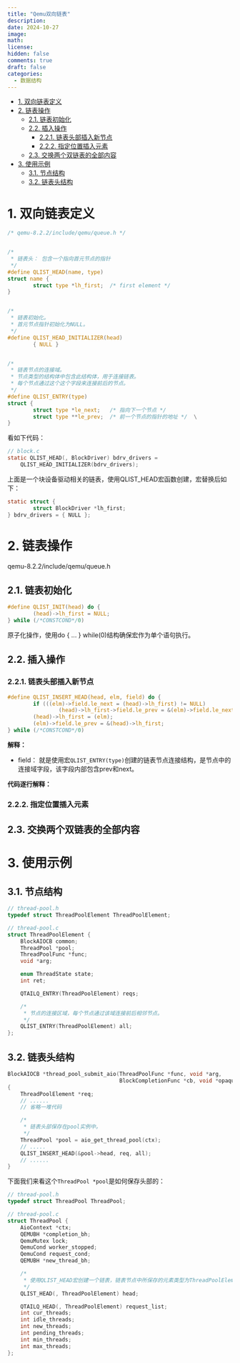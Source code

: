 ```yaml
---
title: "Qemu双向链表"
description: 
date: 2024-10-27
image: 
math: 
license: 
hidden: false
comments: true
draft: false
categories:
  - 数据结构
---
```


- [1. 双向链表定义](#1-双向链表定义)
- [2. 链表操作](#2-链表操作)
  - [2.1. 链表初始化](#21-链表初始化)
  - [2.2. 插入操作](#22-插入操作)
    - [2.2.1. 链表头部插入新节点](#221-链表头部插入新节点)
    - [2.2.2. 指定位置插入元素](#222-指定位置插入元素)
  - [2.3. 交换两个双链表的全部内容](#23-交换两个双链表的全部内容)
- [3. 使用示例](#3-使用示例)
  - [3.1. 节点结构](#31-节点结构)
  - [3.2. 链表头结构](#32-链表头结构)


# 1. 双向链表定义
   
```c
/* qemu-8.2.2/include/qemu/queue.h */


/*
 * 链表头： 包含一个指向首元节点的指针
 */
#define QLIST_HEAD(name, type)                                          \
struct name {                                                           \
        struct type *lh_first;  /* first element */                     \
}


/*
 * 链表初始化。
 * 首元节点指针初始化为NULL。
 */
#define QLIST_HEAD_INITIALIZER(head)                                    \
        { NULL }


/*
 * 链表节点的连接域。
 * 节点类型的结构体中包含此结构体，用于连接链表。
 * 每个节点通过这个这个字段来连接前后的节点。
 */
#define QLIST_ENTRY(type)                                               \
struct {                                                                \
        struct type *le_next;   /* 指向下一个节点 */                      \
        struct type **le_prev;  /* 前一个节点的指针的地址 */  \
}
```

看如下代码：  
```c
// block.c
static QLIST_HEAD(, BlockDriver) bdrv_drivers =
    QLIST_HEAD_INITIALIZER(bdrv_drivers);
```
上面是一个块设备驱动相关的链表，使用QLIST_HEAD宏函数创建，宏替换后如下：  
```c
static struct { 
        struct BlockDriver *lh_first;
} bdrv_drivers = { NULL };
```

# 2. 链表操作
qemu-8.2.2/include/qemu/queue.h 

## 2.1. 链表初始化
```c
#define QLIST_INIT(head) do {                                           \
        (head)->lh_first = NULL;                                        \
} while (/*CONSTCOND*/0)
```
原子化操作，使用do { ... } while(0)结构确保宏作为单个语句执行。  


## 2.2. 插入操作
### 2.2.1. 链表头部插入新节点
```c
#define QLIST_INSERT_HEAD(head, elm, field) do {                        \
        if (((elm)->field.le_next = (head)->lh_first) != NULL)          \
                (head)->lh_first->field.le_prev = &(elm)->field.le_next;\
        (head)->lh_first = (elm);                                       \
        (elm)->field.le_prev = &(head)->lh_first;                       \
} while (/*CONSTCOND*/0)
```
**解释：**  
- field： 就是使用宏`QLIST_ENTRY(type)`创建的链表节点连接结构，是节点中的连接域字段，该字段内部包含prev和next。   

**代码逐行解释：**   




### 2.2.2. 指定位置插入元素





## 2.3. 交换两个双链表的全部内容


# 3. 使用示例


## 3.1. 节点结构
```c
// thread-pool.h
typedef struct ThreadPoolElement ThreadPoolElement;

// thread-pool.c
struct ThreadPoolElement {
    BlockAIOCB common;
    ThreadPool *pool;
    ThreadPoolFunc *func;
    void *arg;

    enum ThreadState state;
    int ret;

    QTAILQ_ENTRY(ThreadPoolElement) reqs;

    /* 
     * 节点的连接区域，每个节点通过该域连接前后相邻节点。
     */
    QLIST_ENTRY(ThreadPoolElement) all;
};
```

## 3.2. 链表头结构

```c
BlockAIOCB *thread_pool_submit_aio(ThreadPoolFunc *func, void *arg,
                                   BlockCompletionFunc *cb, void *opaque)
{
    ThreadPoolElement *req;
    // ......
    // 省略一堆代码

    /*
     * 链表头部保存在pool实例中。 
     */
    ThreadPool *pool = aio_get_thread_pool(ctx);
    // .....
    QLIST_INSERT_HEAD(&pool->head, req, all);
    // ......
}
```
下面我们来看这个`ThreadPool *pool`是如何保存头部的：  
```c
// thread-pool.h
typedef struct ThreadPool ThreadPool;

// thread-pool.c
struct ThreadPool {
    AioContext *ctx;
    QEMUBH *completion_bh;
    QemuMutex lock;
    QemuCond worker_stopped;
    QemuCond request_cond;
    QEMUBH *new_thread_bh;

    /*
     * 使用QLIST_HEAD宏创建一个链表，链表节点中所保存的元素类型为ThreadPoolElement。
     */
    QLIST_HEAD(, ThreadPoolElement) head;

    QTAILQ_HEAD(, ThreadPoolElement) request_list;
    int cur_threads;
    int idle_threads;
    int new_threads;
    int pending_threads; 
    int min_threads;
    int max_threads;
};
```
